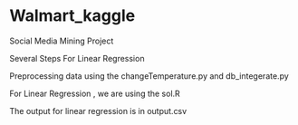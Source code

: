 Walmart_kaggle
==============

Social Media Mining Project

Several Steps For Linear Regression

Preprocessing data using the changeTemperature.py and db_integerate.py

For Linear Regression , we are using the sol.R

The output for linear regression is in output.csv
